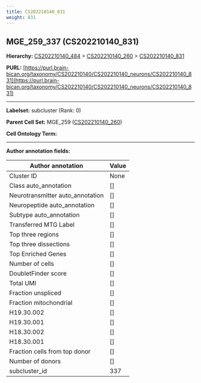 ```yaml
---
title: CS202210140_831
weight: 831
---
```

## MGE_259_337 (CS202210140_831)
<b>Hierarchy: </b>
[CS202210140_484](../CS202210140_484) >
[CS202210140_260](../CS202210140_260) >
[CS202210140_831](../CS202210140_831)

**PURL:** [https://purl.brain-bican.org/taxonomy/CS202210140/CS202210140_neurons/CS202210140_831](https://purl.brain-bican.org/taxonomy/CS202210140/CS202210140_neurons/CS202210140_831)

---


**Labelset:** subcluster (Rank: 0)

**Parent Cell Set:** MGE_259 ([CS202210140_260](../CS202210140_260))



**Cell Ontology Term:** 

[MARKER GENES.]: #


---

[TRANSFERRED ANNOTATIONS.]: #


[AUTHOR ANNOTATION FIELDS.]: #


**Author annotation fields:**

| Author annotation | Value |
|-------------------|-------|
|Cluster ID|None|
|Class auto_annotation|[]|
|Neurotransmitter auto_annotation|[]|
|Neuropeptide auto_annotation|[]|
|Subtype auto_annotation|[]|
|Transferred MTG Label|[]|
|Top three regions|[]|
|Top three dissections|[]|
|Top Enriched Genes|[]|
|Number of cells|[]|
|DoubletFinder score|[]|
|Total UMI|[]|
|Fraction unspliced|[]|
|Fraction mitochondrial|[]|
|H19.30.002|[]|
|H19.30.001|[]|
|H18.30.002|[]|
|H18.30.001|[]|
|Fraction cells from top donor|[]|
|Number of donors|[]|
|subcluster_id|337|
